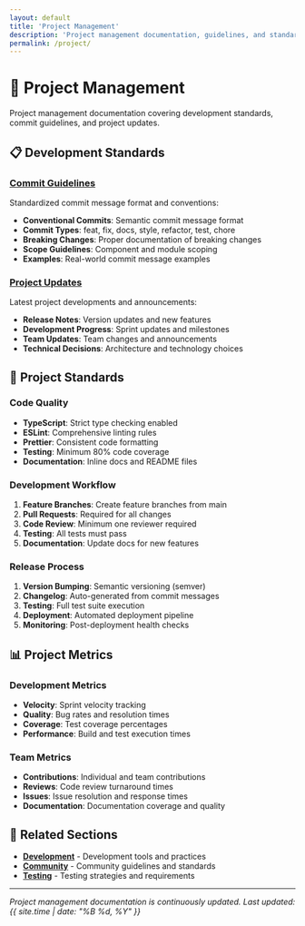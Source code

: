 ```yaml
---
layout: default
title: 'Project Management'
description: 'Project management documentation, guidelines, and standards'
permalink: /project/
---
```


# 📝 Project Management

Project management documentation covering development standards, commit guidelines, and project updates.

## 📋 Development Standards

### [Commit Guidelines](commits/)

Standardized commit message format and conventions:

- **Conventional Commits**: Semantic commit message format
- **Commit Types**: feat, fix, docs, style, refactor, test, chore
- **Breaking Changes**: Proper documentation of breaking changes
- **Scope Guidelines**: Component and module scoping
- **Examples**: Real-world commit message examples

### [Project Updates](updates/)

Latest project developments and announcements:

- **Release Notes**: Version updates and new features
- **Development Progress**: Sprint updates and milestones
- **Team Updates**: Team changes and announcements
- **Technical Decisions**: Architecture and technology choices

## 🎯 Project Standards

### Code Quality

- **TypeScript**: Strict type checking enabled
- **ESLint**: Comprehensive linting rules
- **Prettier**: Consistent code formatting
- **Testing**: Minimum 80% code coverage
- **Documentation**: Inline docs and README files

### Development Workflow

1. **Feature Branches**: Create feature branches from main
2. **Pull Requests**: Required for all changes
3. **Code Review**: Minimum one reviewer required
4. **Testing**: All tests must pass
5. **Documentation**: Update docs for new features

### Release Process

1. **Version Bumping**: Semantic versioning (semver)
2. **Changelog**: Auto-generated from commit messages
3. **Testing**: Full test suite execution
4. **Deployment**: Automated deployment pipeline
5. **Monitoring**: Post-deployment health checks

## 📊 Project Metrics

### Development Metrics

- **Velocity**: Sprint velocity tracking
- **Quality**: Bug rates and resolution times
- **Coverage**: Test coverage percentages
- **Performance**: Build and test execution times

### Team Metrics

- **Contributions**: Individual and team contributions
- **Reviews**: Code review turnaround times
- **Issues**: Issue resolution and response times
- **Documentation**: Documentation coverage and quality

## 🔗 Related Sections

- **[Development](../dev/)** - Development tools and practices
- **[Community](../community/)** - Community guidelines and standards
- **[Testing](../dev/testing/)** - Testing strategies and requirements

---

_Project management documentation is continuously updated. Last updated: {{ site.time | date: "%B %d, %Y" }}_
